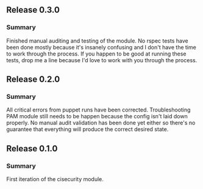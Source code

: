 ## Release 0.3.0
### Summary
Finished manual auditing and testing of the module.  No rspec tests have been done mostly because it's insanely confusing and I don't have the time to work through the process.  If you happen to be good at running these tests, drop me a line because I'd love to work with you through the process.

## Release 0.2.0
### Summary
All critical errors from puppet runs have been corrected. Troubleshooting PAM module still needs to be happen because the config isn't laid down properly. No manual audit validation has been done yet either so there's no guarantee that everything will produce the correct desired state.

## Release 0.1.0
### Summary
First iteration of the cisecurity module.
